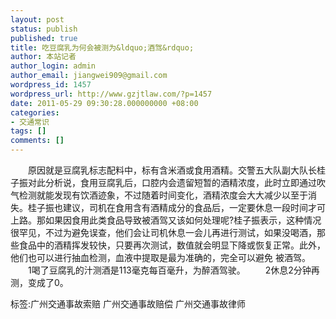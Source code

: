 ```yaml
---
layout: post
status: publish
published: true
title: 吃豆腐乳为何会被测为&ldquo;酒驾&rdquo;
author: 本站记者
author_login: admin
author_email: jiangwei909@gmail.com
wordpress_id: 1457
wordpress_url: http://www.gzjtlaw.com/?p=1457
date: 2011-05-29 09:30:28.000000000 +08:00
categories:
- 交通常识
tags: []
comments: []
---
```

　　原因就是豆腐乳标志配料中，标有含米酒或食用酒精。交警五大队副大队长桂子振对此分析说，食用豆腐乳后，口腔内会遗留短暂的酒精浓度，此时立即通过吹气检测就能发现有饮酒迹象，不过随着时间变化，酒精浓度会大大减少以至于消失。桂子振也建议，司机在食用含有酒精成分的食品后，一定要休息一段时间才可上路。那如果因食用此类食品导致被酒驾又该如何处理呢?桂子振表示，这种情况很罕见，不过为避免误查，他们会让司机休息一会儿再进行测试，如果没喝酒，那些食品中的酒精挥发较快，只要再次测试，数值就会明显下降或恢复正常。此外，他们也可以进行抽血检测，血液中提取是最为准确的，完全可以避免 被酒驾。　　1喝了豆腐乳的汁测酒是113毫克每百毫升，为醉酒驾驶。　　2休息2分钟再测，变成了0。标签:广州交通事故索赔 广州交通事故赔偿 广州交通事故律师
